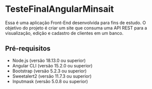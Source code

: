 # TesteFinalAngularMinsait

Essa é uma aplicação Front-End desenvolvida para fins de estudo. O objetivo do projeto é criar um site que consuma uma API REST para a visualização, edição e cadastro de clientes em um banco.

## Pré-requisitos
- Node.js (versão 18.13.0 ou superior)
- Angular CLI (versão 15.2.0 ou superior)
- Bootstrap (versão 5.2.3 ou superior)
- Sweetalert2 (versão 11.7.3 ou superior)
- Inputmask (versão 5.0.8 ou superior)
